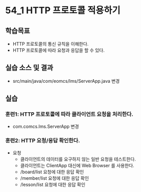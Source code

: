 # 54_1 HTTP 프로토콜 적용하기

## 학습목표

- HTTP 프로토콜의 통신 규칙을 이해한다.
- HTTP 프로토콜에 따라 요청과 응답을 할 수 있다.

## 실습 소스 및 결과

- src/main/java/com/eomcs/lms/ServerApp.java 변경

## 실습  

### 훈련1: HTTP 프로토콜에 따라 클라이언트 요청을 처리한다.

- com.comcs.lms.ServerApp 변경

### 훈련2: HTTP 요청/응답 확인한다.

- 요청
  - 클라이언트의 데이터를 요구하지 않는 일반 요청을 테스트한다.
  - 클라이언트는 ClientApp 대신에 Web Browser 를 사용한다.
  - /board/list 요청에 대한 응답 확인
  - /member/list 요청에 대한 응답 확인
  - /lesson/list 요청에 대한 응답 확인
